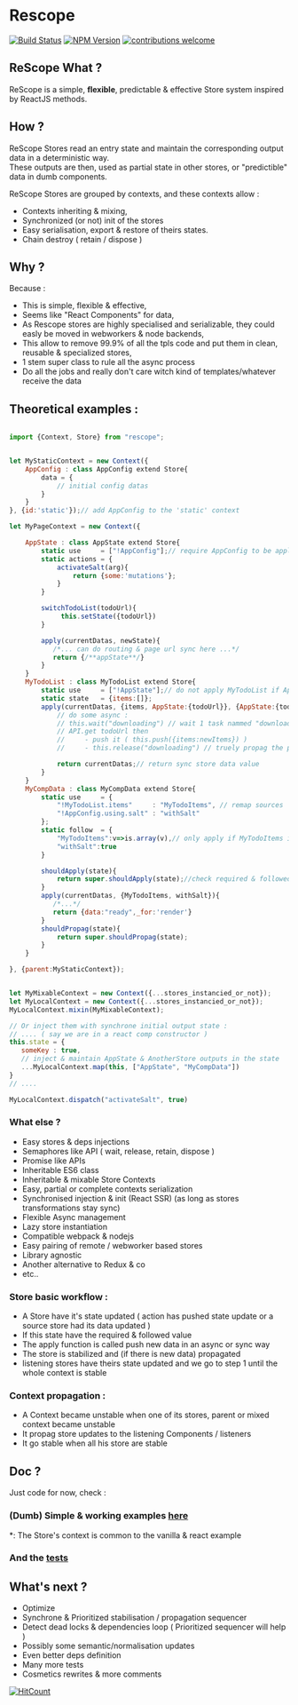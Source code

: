 # Rescope

[![Build Status](https://travis-ci.org/CaipiLabs/Rescope.svg?branch=master)](https://travis-ci.org/CaipiLabs/Rescope)
[![NPM Version](https://badge.fury.io/js/rescope.svg?style=flat)](https://npmjs.org/package/rescope)
[![contributions welcome](https://img.shields.io/badge/contributions-welcome-brightgreen.svg?style=flat)](#)


## ReScope What ?

ReScope is a simple, **flexible**, predictable \& effective Store system inspired by ReactJS methods.

## How ?

ReScope Stores read an entry state and maintain the corresponding output data in a deterministic way.<br>
These outputs are then, used as partial state in other stores, or "predictible" data in dumb components.<br>

ReScope Stores are grouped by contexts, and these contexts allow :
- Contexts inheriting & mixing,
- Synchronized (or not) init of the stores
- Easy serialisation, export & restore of theirs states.
- Chain destroy ( retain / dispose )

## Why ?

Because :

- This is simple, flexible & effective,
- Seems like "React Components" for data,
- As Rescope stores are highly specialised and serializable, they could easly be moved in webworkers & node backends,
- This allow to remove 99.9% of all the tpls code and put them in clean, reusable & specialized stores, 
- 1 stem super class to rule all the async process
- Do all the jobs and really don't care witch kind of templates/whatever receive the data
 
## Theoretical examples  :

``` jsx

import {Context, Store} from "rescope";


let MyStaticContext = new Context({
    AppConfig : class AppConfig extend Store{
        data = {
            // initial config datas
        }
    }
}, {id:'static'});// add AppConfig to the 'static' context

let MyPageContext = new Context({

    AppState : class AppState extend Store{
        static use     = ["!AppConfig"];// require AppConfig to be applied & propagated
        static actions = {
            activateSalt(arg){
                return {some:'mutations'};
            }
        }

        switchTodoList(todoUrl){
             this.setState({todoUrl})
        }

        apply(currentDatas, newState){
           /*... can do routing & page url sync here ...*/
           return {/**appState**/}
        }
    }
    MyTodoList : class MyTodoList extend Store{
        static use     = ["!AppState"];// do not apply MyTodoList if AppState isn't here
        static state   = {items:[]};
        apply(currentDatas, {items, AppState:{todoUrl}}, {AppState:{todoListId}}){
            // do some async :
            // this.wait("downloading") // wait 1 task nammed "downloading", do not propag until "downloading" is released (so you always know whats going on)
            // API.get todoUrl then
            //     - push it ( this.push({items:newItems}) )
            //     - this.release("downloading") // truely propag the pushed data if the store don't wait something else

            return currentDatas;// return sync store data value
        }
    }
    MyCompData : class MyCompData extend Store{
        static use     = {
            "!MyTodoList.items"     : "MyTodoItems", // remap sources
            "!AppConfig.using.salt" : "withSalt"
        };
        static follow  = {
            "MyTodoItems":v=>is.array(v),// only apply if MyTodoItems is an array or if withSalt has change
            "withSalt":true
        }

        shouldApply(state){
            return super.shouldApply(state);//check required & followed
        }
        apply(currentDatas, {MyTodoItems, withSalt}){
           /*...*/
           return {data:"ready",_for:'render'}
        }
        shouldPropag(state){
            return super.shouldPropag(state);
        }
    }

}, {parent:MyStaticContext});


let MyMixableContext = new Context({...stores_instancied_or_not});
let MyLocalContext = new Context({...stores_instancied_or_not});
MyLocalContext.mixin(MyMixableContext);

// Or inject them with synchrone initial output state :
// .... ( say we are in a react comp constructor )
this.state = {
   someKey : true,
   // inject & maintain AppState & AnotherStore outputs in the state
   ...MyLocalContext.map(this, ["AppState", "MyCompData"])
}
// ....

MyLocalContext.dispatch("activateSalt", true)

```

### What else ?

- Easy stores & deps injections
- Semaphores like API ( wait, release, retain, dispose )
- Promise like APIs
- Inheritable ES6 class
- Inheritable & mixable Store Contexts
- Easy, partial or complete contexts serialization
- Synchronised injection & init (React SSR) (as long as stores transformations stay sync)
- Flexible Async management
- Lazy store instantiation
- Compatible webpack & nodejs
- Easy pairing of remote / webworker based stores
- Library agnostic
- Another alternative to Redux & co
- etc..
### Store basic workflow :

- A Store have it's state updated ( action has pushed state update or a source store had its data updated )
- If this state have the required & followed value
- The apply function is called push new data in an async or sync way
- The store is stabilized and (if there is new data) propagated
- listening stores have theirs state updated and we go to step 1 until the whole context is stable

### Context propagation :

- A Context became unstable when one of its stores, parent or mixed context became unstable
- It propag store updates to the listening Components / listeners
- It go stable when all his store are stable


## Doc ?

Just code for now, check :

### (Dumb) Simple \& working examples [here](src/example)

\*: The Store's context is common to the vanilla & react example

### And the [tests](test/Rescope.test.js)


## What's next ?

- Optimize
- Synchrone & Prioritized stabilisation / propagation sequencer
- Detect dead locks & dependencies loop ( Prioritized sequencer will help )
- Possibly some semantic/normalisation updates
- Even better deps definition
- Many more tests
- Cosmetics rewrites & more comments

[![HitCount](http://hits.dwyl.io/caipilabs/Caipilabs/rescope.svg)](http://hits.dwyl.io/caipilabs/Caipilabs/rescope)

